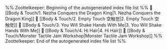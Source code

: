 %% Zoottelkeeper: Beginning of the autogenerated index file list  %%
📄 [[Body & Touch/1. Nezha Conquers the Dragon King|1. Nezha Conquers the Dragon King]]
📄 [[Body & Touch/2. Empty Touch 空触觉|2. Empty Touch 空触觉]]
📄 [[Body & Touch/3. You Will Shake Hands With Me|3. You Will Shake Hands With Me]]
📄 [[Body & Touch/4. Hi Hair|4. Hi Hair]]
📄 [[Body & Touch/Monster Tactile Jam Workshop|Monster Tactile Jam Workshop]]
%% Zoottelkeeper: End of the autogenerated index file list  %%
